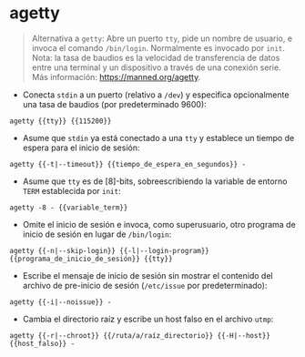 # agetty

> Alternativa a `getty`: Abre un puerto `tty`, pide un nombre de usuario, e invoca el comando `/bin/login`.
> Normalmente es invocado por `init`.
> Nota: la tasa de baudios es la velocidad de transferencia de datos entre una terminal y un dispositivo a través de una conexión serie.
> Más información: <https://manned.org/agetty>.

- Conecta `stdin` a un puerto (relativo a `/dev`) y especifica opcionalmente una tasa de baudios (por predeterminado 9600):

`agetty {{tty}} {{115200}}`

- Asume que `stdin` ya está conectado a una `tty` y establece un tiempo de espera para el inicio de sesión:

`agetty {{-t|--timeout}} {{tiempo_de_espera_en_segundos}} -`

- Asume que `tty` es de [8]-bits, sobreescribiendo la variable de entorno `TERM` establecida por `init`:

`agetty -8 - {{variable_term}}`

- Omite el inicio de sesión e invoca, como superusuario, otro programa de inicio de sesión en lugar de `/bin/login`:

`agetty {{-n|--skip-login}} {{-l|--login-program}} {{programa_de_inicio_de_sesión}} {{tty}}`

- Escribe el mensaje de inicio de sesión sin mostrar el contenido del archivo de pre-inicio de sesión (`/etc/issue` por predeterminado):

`agetty {{-i|--noissue}} -`

- Cambia el directorio raíz y escribe un host falso en el archivo `utmp`:

`agetty {{-r|--chroot}} {{/ruta/a/raíz_directorio}} {{-H|--host}} {{host_falso}} -`
